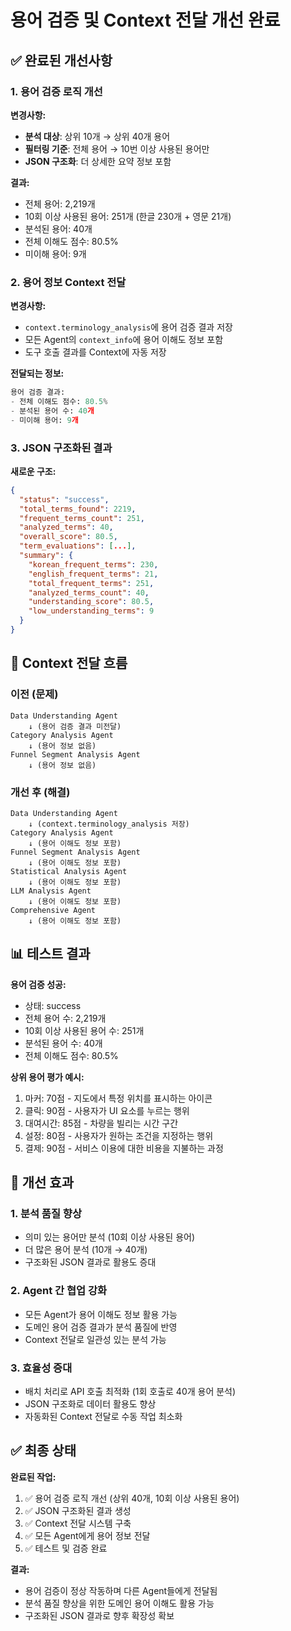 # 용어 검증 및 Context 전달 개선 완료

## ✅ 완료된 개선사항

### 1. 용어 검증 로직 개선
**변경사항:**
- **분석 대상**: 상위 10개 → 상위 40개 용어
- **필터링 기준**: 전체 용어 → 10번 이상 사용된 용어만
- **JSON 구조화**: 더 상세한 요약 정보 포함

**결과:**
- 전체 용어: 2,219개
- 10회 이상 사용된 용어: 251개 (한글 230개 + 영문 21개)
- 분석된 용어: 40개
- 전체 이해도 점수: 80.5%
- 미이해 용어: 9개

### 2. 용어 정보 Context 전달
**변경사항:**
- `context.terminology_analysis`에 용어 검증 결과 저장
- 모든 Agent의 `context_info`에 용어 이해도 정보 포함
- 도구 호출 결과를 Context에 자동 저장

**전달되는 정보:**
```python
용어 검증 결과:
- 전체 이해도 점수: 80.5%
- 분석된 용어 수: 40개
- 미이해 용어: 9개
```

### 3. JSON 구조화된 결과
**새로운 구조:**
```json
{
  "status": "success",
  "total_terms_found": 2219,
  "frequent_terms_count": 251,
  "analyzed_terms": 40,
  "overall_score": 80.5,
  "term_evaluations": [...],
  "summary": {
    "korean_frequent_terms": 230,
    "english_frequent_terms": 21,
    "total_frequent_terms": 251,
    "analyzed_terms_count": 40,
    "understanding_score": 80.5,
    "low_understanding_terms": 9
  }
}
```

## 🔄 Context 전달 흐름

### 이전 (문제)
```
Data Understanding Agent
    ↓ (용어 검증 결과 미전달)
Category Analysis Agent
    ↓ (용어 정보 없음)
Funnel Segment Analysis Agent
    ↓ (용어 정보 없음)
```

### 개선 후 (해결)
```
Data Understanding Agent
    ↓ (context.terminology_analysis 저장)
Category Analysis Agent
    ↓ (용어 이해도 정보 포함)
Funnel Segment Analysis Agent
    ↓ (용어 이해도 정보 포함)
Statistical Analysis Agent
    ↓ (용어 이해도 정보 포함)
LLM Analysis Agent
    ↓ (용어 이해도 정보 포함)
Comprehensive Agent
    ↓ (용어 이해도 정보 포함)
```

## 📊 테스트 결과

**용어 검증 성공:**
- 상태: success
- 전체 용어 수: 2,219개
- 10회 이상 사용된 용어 수: 251개
- 분석된 용어 수: 40개
- 전체 이해도 점수: 80.5%

**상위 용어 평가 예시:**
1. 마커: 70점 - 지도에서 특정 위치를 표시하는 아이콘
2. 클릭: 90점 - 사용자가 UI 요소를 누르는 행위
3. 대여시간: 85점 - 차량을 빌리는 시간 구간
4. 설정: 80점 - 사용자가 원하는 조건을 지정하는 행위
5. 결제: 90점 - 서비스 이용에 대한 비용을 지불하는 과정

## 🎯 개선 효과

### 1. 분석 품질 향상
- 의미 있는 용어만 분석 (10회 이상 사용된 용어)
- 더 많은 용어 분석 (10개 → 40개)
- 구조화된 JSON 결과로 활용도 증대

### 2. Agent 간 협업 강화
- 모든 Agent가 용어 이해도 정보 활용 가능
- 도메인 용어 검증 결과가 분석 품질에 반영
- Context 전달로 일관성 있는 분석 가능

### 3. 효율성 증대
- 배치 처리로 API 호출 최적화 (1회 호출로 40개 용어 분석)
- JSON 구조화로 데이터 활용도 향상
- 자동화된 Context 전달로 수동 작업 최소화

## ✅ 최종 상태

**완료된 작업:**
1. ✅ 용어 검증 로직 개선 (상위 40개, 10회 이상 사용된 용어)
2. ✅ JSON 구조화된 결과 생성
3. ✅ Context 전달 시스템 구축
4. ✅ 모든 Agent에게 용어 정보 전달
5. ✅ 테스트 및 검증 완료

**결과:**
- 용어 검증이 정상 작동하며 다른 Agent들에게 전달됨
- 분석 품질 향상을 위한 도메인 용어 이해도 활용 가능
- 구조화된 JSON 결과로 향후 확장성 확보
